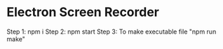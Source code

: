 # Electron Screen Recorder

Step 1: npm i
Step 2: npm start
Step 3: To make executable file "npm run make"
